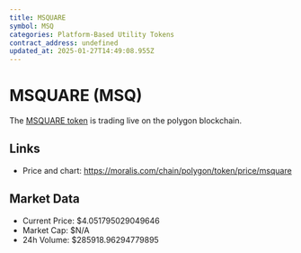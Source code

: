 ```yaml
---
title: MSQUARE
symbol: MSQ
categories: Platform-Based Utility Tokens
contract_address: undefined
updated_at: 2025-01-27T14:49:08.955Z
---
```


# MSQUARE (MSQ)
The [MSQUARE token](https://moralis.com/chain/polygon/token/price/msquare) is trading live on the polygon blockchain.

## Links
- Price and chart: https://moralis.com/chain/polygon/token/price/msquare

## Market Data
- Current Price: $4.051795029049646
- Market Cap: $N/A
- 24h Volume: $285918.96294779895
